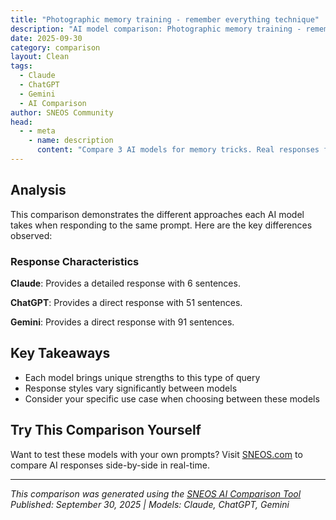 ```yaml
---
title: "Photographic memory training - remember everything technique"
description: "AI model comparison: Photographic memory training - remember everything technique..."
date: 2025-09-30
category: comparison
layout: Clean
tags:
  - Claude
  - ChatGPT
  - Gemini
  - AI Comparison
author: SNEOS Community
head:
  - - meta
    - name: description
      content: "Compare 3 AI models for memory tricks. Real responses from Claude, ChatGPT, Gemini with detailed analysis."
---
```


<ChatComparison
  title="Photographic memory training - remember everything technique"
  prompt="Photographic memory training - remember everything technique"
  :responses='{
    "Claude": "# Photographic Memory Training Guide\n\nWhile true \u0022photographic memory\u0022 (eidetic memory) is extremely rare in adults, you can dramatically improve your memory using proven techniques:\n\n## Core Memory Techniques\n\n### 1. **Method of Loci (Memory Palace)**\n- Choose a familiar location (your home, commute route)\n- Place information at specific spots along a mental journey\n- Walk through the path to recall information in sequence\n- Most powerful technique for large amounts of data\n\n### 2. **Visual Association**\n- Convert abstract information into vivid mental images\n- Make images unusual, colorful, or emotionally charged\n- Connect new information to things you already know\n- Use action and movement in your mental pictures\n\n### 3. **Chunking \u0026 Patterns**\n- Break large amounts of info into smaller groups\n- Look for patterns, rhythms, or logical sequences\n- Use acronyms and mnemonic devices\n- Group related concepts together\n\n## Daily Training Exercises\n\n### **Week 1-2: Foundation**\n- Practice remembering 10-item shopping lists using visualization\n- Memorize a deck of cards (start with suits, then numbers)\n- Try to recall your day in reverse chronological order\n\n### **Week 3-4: Building Complexity**\n- Memorize longer sequences (20\u002B items)\n- Practice names and faces\n- Learn a short poem or speech word-for-word\n\n### **Week 5\u002B: Advanced Practice**\n- Multiple memory palaces for different subjects\n- Speed training - reduce time needed to memorize\n- Practice recall after longer time periods\n\n## Optimization Tips\n\n**Physical Factors:**\n- Get 7-9 hours of quality sleep\n- Exercise regularly (improves brain function)\n- Stay hydrated and eat brain-healthy foods\n\n**Mental Strategies:**\n- Review information at spaced intervals\n- Test yourself frequently rather than just re-reading\n- Stay focused - eliminate distractions during encoding\n\n**Practice Consistency:**\n- Train 15-30 minutes daily\n- Start small and gradually increase difficulty\n- Track your progress to stay motivated\n\n## Realistic Expectations\n\n- Expect significant improvement in 4-8 weeks of consistent practice\n- You won\u0027t achieve perfect recall, but can dramatically enhance memory\n- Some people naturally respond better to visual vs. auditory techniques\n- Combine multiple methods for best results\n\nThe key is consistent practice and finding which techniques work best for your learning style. Start with one method and gradually incorporate others as you improve.",
    "ChatGPT": "Photographic memory, often called eidetic memory, is the ability to recall images, sounds, or objects in great detail after only a brief exposure. While true photographic memory is extremely rare and some experts debate its existence, there are techniques you can train to significantly improve your memory and recall abilities. These techniques focus on enhancing visualization, association, and memory retention.\n\nHere are some effective methods and exercises to train your memory and improve recall:\n\n### 1. Visualization and Mental Imaging\n- **Create vivid mental images:** When you want to remember something, try to create a strong, clear mental picture of it. The more detailed and colorful the image, the easier it can be to recall.\n- **Use all your senses:** Imagine not just how something looks, but also how it sounds, smells, feels, or tastes.\n- **Practice \u0022seeing\u0022 words as pictures:** Turn words or concepts into concrete images.\n\n### 2. The Method of Loci (Memory Palace)\n- **Pick a familiar place:** This could be your home, a route you know well, or any place you can visualize clearly.\n- **Associate information with locations:** Mentally place items you want to remember in specific spots within that place.\n- **Walk through your \u201Cpalace\u201D:** When you want to recall the information, mentally walk through your memory palace and retrieve the items.\n\n### 3. Chunking Information\n- **Break information down:** Divide large pieces of information into smaller chunks or groups, making it easier to process and remember.\n- **Use patterns:** For example, remember phone numbers by breaking them into groups (555-123-4567 instead of 5551234567).\n\n### 4. Use Mnemonics\n- **Create acronyms:** Take the first letter of each word you want to remember and form a new word.\n- **Make rhymes or songs:** Turn information into a catchy rhyme or song.\n- **Create stories:** Link disparate pieces of information into a narrative to make them more memorable.\n\n### 5. Practice Active Recall and Spaced Repetition\n- **Test yourself regularly:** Instead of passively reviewing, try to recall the information actively.\n- **Space out your review sessions:** Revisit the material at increasing intervals (1 day, 3 days, 1 week, etc.) to reinforce memory.\n\n### 6. Improve Focus and Minimize Distractions\n- Memory works better when you\u2019re fully concentrating.\n- Practice mindfulness or meditation to enhance your attention span.\n- Work in a quiet environment when trying to memorize information.\n\n### 7. Healthy Lifestyle\n- Get enough sleep, as memory consolidation happens during sleep.\n- Eat brain-healthy foods (e.g., omega-3 rich fish, berries).\n- Exercise regularly to improve overall brain function.\n\n---\n\n### Sample Exercise: Using The Memory Palace\n\n1. Choose a room you know well.\n2. Pick 5 objects in the room (e.g., chair, lamp, table, window, bookshelf).\n3. Try to remember a grocery list by associating each item with an object.\n   - Apples on the chair.\n   - Bread on the lamp.\n   - Milk on the table.\n   - Eggs near the window.\n   - Cheese on the bookshelf.\n4. Visualize walking through the room and seeing each item in place.\n5. Recall the items by retracing your steps mentally.\n\n---\n\nBy consistently practicing these techniques, you can improve your ability to remember and recall detailed information more effectively \u2014 achieving a memory skillset somewhat akin to photographic memory.",
    "Gemini": "While the idea of having a true \u0022photographic memory\u0022 (also known as eidetic memory) as portrayed in popular culture is largely a myth for adults, **you can absolutely significantly improve your memory and recall abilities** through various techniques.  These techniques don\u0027t create a perfect, instantaneous image in your mind, but they help you encode information more effectively, making it easier to retrieve later.\n\nHere\u0027s a breakdown of techniques to train your memory and remember more:\n\n**I. Understanding the Foundations:**\n\n*   **Memory is Active, Not Passive:**  Memory isn\u0027t a recorder. It\u0027s an active process of encoding, storing, and retrieving information.  The better you engage with the material, the stronger the memory will be.\n*   **Focus and Attention are Key:** You can\u0027t remember what you didn\u0027t pay attention to in the first place. Eliminate distractions and be fully present when learning something new.\n*   **Repetition and Spaced Repetition:** Reviewing information at spaced intervals (e.g., a few minutes after learning, then a few hours, then a day, then a week) is far more effective than cramming.  This forces your brain to actively recall the information, strengthening the neural pathways.  Apps like Anki are excellent for this.\n*   **Sleep is Essential:**  Sleep is crucial for memory consolidation. During sleep, your brain processes and organizes the information you\u0027ve learned throughout the day.\n\n**II. Proven Memory Techniques:**\n\n*   **Mnemonics (Memory Aids):** These are techniques that use associations, rhymes, acronyms, and imagery to help you remember information.\n\n    *   **Acronyms and Acrostics:** Create a word or phrase from the first letters of the items you want to remember.  Example: ROY G. BIV (Red, Orange, Yellow, Green, Blue, Indigo, Violet) for the colors of the rainbow.  Acrostics use the first letter of each word to form a sentence.\n    *   **Rhymes:**  \u0022Thirty days hath September...\u0022 are easy to remember because of the rhyme.\n    *   **The Method of Loci (Memory Palace):** One of the most powerful techniques.  Imagine a familiar place (your house, a route you take to work).  Mentally place each item you want to remember at a distinct location within that space.  To recall the items, simply \u0022walk\u0022 through your memory palace.  The more vivid and unusual your imagery, the better.\n    *   **Peg System:**  Associate numbers with specific images (e.g., 1 = bun, 2 = shoe, 3 = tree...).  Then, link the items you want to remember with these number-image pegs.\n    *   **Chunking:** Breaking down large amounts of information into smaller, more manageable chunks.  For example, instead of trying to remember a 10-digit phone number as one long string, break it down into three parts (e.g., 555-123-4567).\n*   **Visualization:**  Create vivid mental images associated with the information.  The more bizarre, emotional, and engaging the image, the better you\u0027ll remember it.  Engage multiple senses in your visualization.\n*   **Elaboration:** Connect new information to existing knowledge. Ask yourself questions like, \u0022How does this relate to something I already know?\u0022 or \u0022What are the implications of this information?\u0022  The more connections you make, the stronger the memory.\n*   **Active Recall:**  Don\u0027t just passively reread information. Actively try to retrieve it from memory.  Test yourself regularly.  Use flashcards, quizzes, or simply try to explain the concept to someone else.  This is far more effective than rereading.\n*   **Spaced Repetition:** Schedule intervals for reviewing information. Gradually increase the intervals as you remember it better. Apps like Anki are designed for this.\n*   **Teach Someone Else:** Explaining a concept to someone else forces you to organize your thoughts and identify any gaps in your understanding.\n\n**III. Practical Tips and Strategies:**\n\n*   **Train Regularly:** Memory is a muscle. The more you use it, the stronger it becomes.  Dedicate time each day to practice memory techniques.\n*   **Start Small:** Don\u0027t try to memorize everything at once. Begin with small goals and gradually increase the difficulty as you improve.\n*   **Focus on Understanding:**  Deep understanding leads to better memory. Don\u0027t just memorize facts; strive to understand the underlying concepts.\n*   **Mindfulness and Meditation:**  Improving your focus and concentration through mindfulness and meditation can greatly enhance your ability to encode information effectively.\n*   **Healthy Lifestyle:** Get enough sleep, eat a healthy diet, and exercise regularly.  These habits are essential for optimal brain function.\n*   **Use Multiple Senses:** Engage multiple senses when learning new information. For example, if you\u0027re learning a new language, listen to the pronunciation, read the text, and write down the words.\n*   **Stay Curious:**  A curious mind is a more engaged mind.  Be genuinely interested in what you\u0027re learning.\n\n**Example Application: Remembering a Grocery List**\n\nLet\u0027s say your grocery list is: Milk, Bread, Eggs, Apples, Cheese\n\nUsing the **Method of Loci**, imagine your house:\n\n1.  **Front Door:**  Imagine a giant carton of **Milk** blocking your front door, spilling everywhere.\n2.  **Living Room:**  Your sofa is made entirely of **Bread** slices.\n3.  **Kitchen Table:** A mountain of **Eggs** is piled high on your kitchen table, some are cracked and messy.\n4.  **Refrigerator:** The inside of your refrigerator is overflowing with **Apples**, some are rolling out onto the floor.\n5.  **Pantry:** Giant blocks of **Cheese** are stacked to the ceiling in your pantry.\n\nWhen you get to the store, simply mentally \u0022walk\u0022 through your house and visualize each location. The absurd and vivid images will help you remember the items.\n\n**Important Considerations:**\n\n*   **Effort and Practice are Required:**  These techniques require effort and consistent practice.  Don\u0027t expect to see results overnight.\n*   **Find What Works Best for You:** Experiment with different techniques to find the ones that resonate with you and that you find most effective.\n*   **Realistic Expectations:**  You won\u0027t develop a true photographic memory. But you *will* significantly improve your memory and recall abilities with dedicated practice.\n\nBy consistently applying these techniques and incorporating them into your daily life, you can dramatically improve your ability to remember information and enhance your overall cognitive function. Good luck!\n"
  }'
  published-date="12:58"
/>

## Analysis

This comparison demonstrates the different approaches each AI model takes when responding to the same prompt. Here are the key differences observed:

### Response Characteristics

**Claude**: Provides a detailed response with 6 sentences. 

**ChatGPT**: Provides a direct response with 51 sentences. 

**Gemini**: Provides a direct response with 91 sentences. 

## Key Takeaways

- Each model brings unique strengths to this type of query
- Response styles vary significantly between models
- Consider your specific use case when choosing between these models

## Try This Comparison Yourself

Want to test these models with your own prompts? Visit [SNEOS.com](https://sneos.com) to compare AI responses side-by-side in real-time.

---

*This comparison was generated using the [SNEOS AI Comparison Tool](https://sneos.com)*
*Published: September 30, 2025 | Models: Claude, ChatGPT, Gemini*
